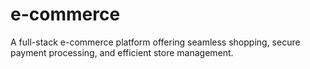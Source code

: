 # e-commerce
A full-stack e-commerce platform offering seamless shopping, secure payment processing, and efficient store management.
